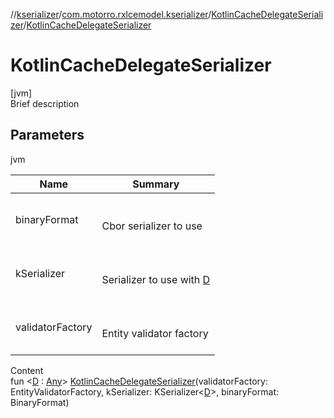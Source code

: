 //[kserializer](../../index.md)/[com.motorro.rxlcemodel.kserializer](../index.md)/[KotlinCacheDelegateSerializer](index.md)/[KotlinCacheDelegateSerializer](-kotlin-cache-delegate-serializer.md)



# KotlinCacheDelegateSerializer  
[jvm]  
Brief description  


## Parameters  
  
jvm  
  
|  Name|  Summary| 
|---|---|
| binaryFormat| <br><br>Cbor serializer to use<br><br>
| kSerializer| <br><br>Serializer to use with [D](index.md)<br><br>
| validatorFactory| <br><br>Entity validator factory<br><br>
  
  
Content  
fun <[D](index.md) : [Any](https://kotlinlang.org/api/latest/jvm/stdlib/kotlin/-any/index.html)> [KotlinCacheDelegateSerializer](-kotlin-cache-delegate-serializer.md)(validatorFactory: EntityValidatorFactory, kSerializer: KSerializer<[D](index.md)>, binaryFormat: BinaryFormat)  



